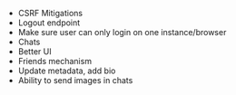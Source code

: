 - CSRF Mitigations
- Logout endpoint
- Make sure user can only login on one instance/browser
- Chats
- Better UI
- Friends mechanism
- Update metadata, add bio
- Ability to send images in chats